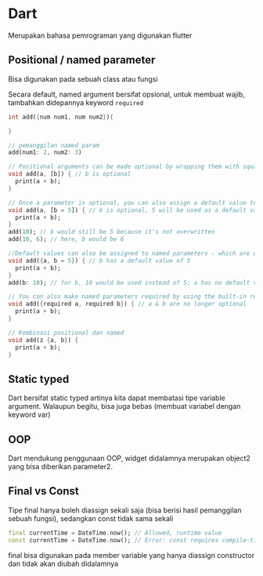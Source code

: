 # Dart

Merupakan bahasa pemrograman yang digunakan flutter

## Positional / named parameter

Bisa digunakan pada sebuah class atau fungsi

Secara default, named argument bersifat opsional, untuk membuat wajib, tambahkan didepannya keyword `required`

```dart
int add({num num1, num num2}){

}

// pemanggilan named param 
add(num1: 2, num2: 3)

// Positional arguments can be made optional by wrapping them with square brackets ([]):
void add(a, [b]) { // b is optional
  print(a + b);
}

// Once a parameter is optional, you can also assign a default value to it - this value would be used if no value is provided for the argument:
void add(a, [b = 5]) { // b is optional, 5 will be used as a default value
  print(a + b);
}
add(10); // b would still be 5 because it's not overwritten
add(10, 6); // here, b would be 6

//Default values can also be assigned to named parameters - which are optional by default:
void add({a, b = 5}) { // b has a default value of 5
  print(a + b); 
}  
add(b: 10); // for b, 10 would be used instead of 5; a has no default value and would be "null" here => a special value type you'll learn about throughout this course

// You can also make named parameters required by using the built-in required keyword:
void add({required a, required b}) { // a & b are no longer optional
  print(a + b); 
}

// Kombinasi positional dan named
void add(z {a, b}) {
  print(a + b); 
}
```

## Static typed

Dart bersifat static typed artinya kita dapat membatasi tipe variable argument. Walaupun begitu, bisa juga bebas (membuat variabel dengan keyword var)

## OOP

Dart mendukung penggunaan OOP, widget didalamnya merupakan object2 yang bisa diberikan parameter2.

## Final vs Const

Tipe final hanya boleh diassign sekali saja (bisa berisi hasil pemanggilan sebuah fungsi), sedangkan const tidak sama sekali

```dart
final currentTime = DateTime.now(); // Allowed, runtime value
const currentTime = DateTime.now(); // Error: const requires compile-time constant
```

final bisa digunakan pada member variable yang hanya diassign constructor dan tidak akan diubah didalamnya
